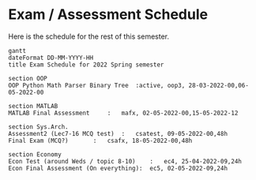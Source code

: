 # Exam / Assessment Schedule
Here is the schedule for the rest of this semester.

```mermaid
gantt
dateFormat DD-MM-YYYY-HH
title Exam Schedule for 2022 Spring semester

section OOP
OOP Python Math Parser Binary Tree	:active, oop3, 28-03-2022-00,06-05-2022-00

section MATLAB
MATLAB Final Assessment		:	mafx, 02-05-2022-00,15-05-2022-12

section Sys.Arch.
Assessment2 (Lec7-16 MCQ test)	:	csatest, 09-05-2022-00,48h
Final Exam (MCQ?)		:	csafx, 18-05-2022-00,48h

section Economy
Econ Test (around Weds / topic 8-10)	:	ec4, 25-04-2022-09,24h
Econ Final Assessment (On everything):	ec5, 02-05-2022-09,24h
```
